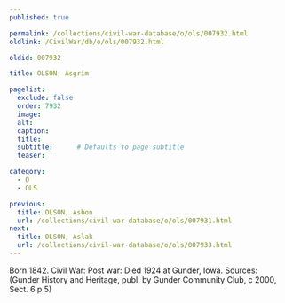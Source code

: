 ```yaml
---
published: true

permalink: /collections/civil-war-database/o/ols/007932.html
oldlink: /CivilWar/db/o/ols/007932.html

oldid: 007932

title: OLSON, Asgrim

pagelist:
  exclude: false
  order: 7932
  image: 
  alt:
  caption:
  title:
  subtitle:      # Defaults to page subtitle
  teaser:

category: 
  - O 
  - OLS

previous:
  title: OLSON, Asbon
  url: /collections/civil-war-database/o/ols/007931.html  
next:
  title: OLSON, Aslak
  url: /collections/civil-war-database/o/ols/007933.html   
---
```

Born 1842. Civil War: Post war: Died 1924 at Gunder, Iowa. Sources: (Gunder History and Heritage, publ. by Gunder Community Club, c 2000, Sect. 6 p 5)